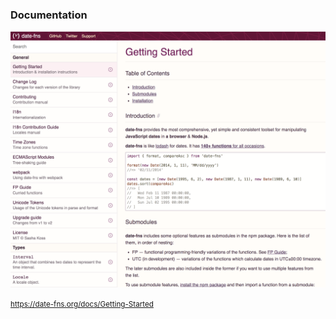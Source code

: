 ### Documentation

<a target="_blank" href="https://date-fns.org/docs/">
    <img style="border: 0; " src="./images/docs.png" />
</a>


<small>https://date-fns.org/docs/Getting-Started</small>
